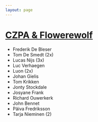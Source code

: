 ```yaml
---
layout: page
---
```

<h1><a href="Publications">CZPA &amp; Flowerewolf</a></h1>

<ul>
<li>Frederik De Bleser</li>
<li>Tom De Smedt (2x)</li>
<li>Lucas Nijs (3x)</li>
<li>Luc Verhaegen</li>
<li>Luon (2x)</li>
<li>Johan Gielis</li>
<li>Tom Krikken</li>
<li>Jonty Stockdale</li>
<li>Josyane Frank</li>
<li>Richard Ouwerkerk</li>
<li>John Bennet</li>
<li>Päiva Fredriksson</li>
<li>Tarja Nieminen (2)</li>
</ul>
